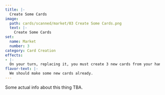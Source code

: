 ```yaml
---
title: |-
  Create Some Cards
image: 
  path: cards/scanned/market/03 Create Some Cards.png
  text: |-
    Create Some Cards
set:
  name: Market
  number: 3
category: Card Creation
effects: 
- |-
  On your turn, replacing it, you must create 3 new cards from your hand if you have them and play them immediately.
flavor-text: |-
  We should make some new cards already.
---
```

Some actual info about this thing TBA.
